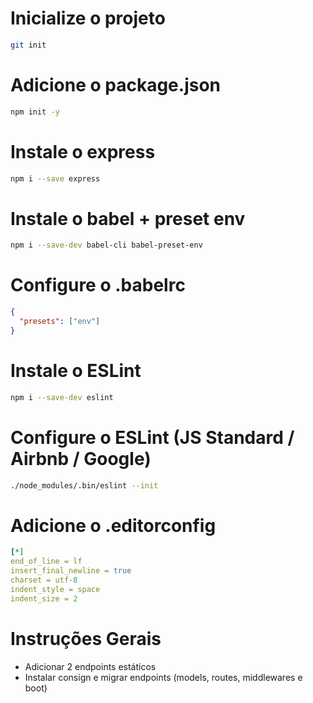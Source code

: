# Inicialize o projeto
```bash 
git init
```

# Adicione o package.json
```bash 
npm init -y
```

# Instale o express
```bash 
npm i --save express
```

# Instale o babel + preset env
```bash 
npm i --save-dev babel-cli babel-preset-env
```

# Configure o .babelrc
```json
{
  "presets": ["env"]
}
```

# Instale o ESLint
```bash 
npm i --save-dev eslint
```

# Configure o ESLint (JS Standard / Airbnb / Google)
```bash 
./node_modules/.bin/eslint --init
```

# Adicione o .editorconfig
```yml
[*]
end_of_line = lf
insert_final_newline = true
charset = utf-8
indent_style = space
indent_size = 2
```

# Instruções Gerais
- Adicionar 2 endpoints estáticos
- Instalar consign e migrar endpoints (models, routes, middlewares e boot)
